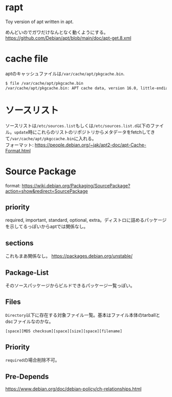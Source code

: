 # rapt

Toy version of apt written in apt.  
  
めんどいのでガワだけなんとなく動くようにする。  
https://github.com/Debian/apt/blob/main/doc/apt-get.8.xml

# cache file
aptのキャッシュファイルは`/var/cache/apt/pkgcache.bin`.
```.sh
$ file /var/cache/apt/pkgcache.bin
/var/cache/apt/pkgcache.bin: APT cache data, version 16.0, little-endian, 121553 packages, 120925 versions
```

# ソースリスト
ソースリストは`/etc/sources.list`もしくは`/etc/sources.list.d`以下のファイル。`update`時にこれらのリストのリポジトリからメタデータをfetchしてきて`/var/cache/apt/pkgccache.bin`に入れる。  
フォーマット: https://people.debian.org/~jak/apt2-doc/apt-Cache-Format.html

# Source Package
format: https://wiki.debian.org/Packaging/SourcePackage?action=show&redirect=SourcePackage

## priority
required, important, standard, optional, extra。ディストロに詰めるパッケージを示してるっぽいからaptでは関係なし。

## sections
これもまあ関係なし。 https://packages.debian.org/unstable/

## Package-List
そのソースパッケージからビルドできるパッケージ一覧っぽい。

## Files
`Directory`以下に存在する対象ファイル一覧。基本はファイル本体のtarballとdscファイルなのかな。
```.txt
[space][MD5 checksum][space][size][space][filename]
```

## Priority
`required`の場合削除不可。 

## Pre-Depends
https://www.debian.org/doc/debian-policy/ch-relationships.html